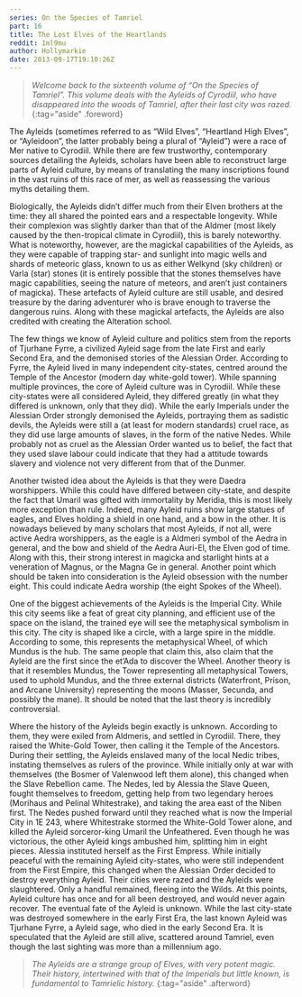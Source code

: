 ```yaml
---
series: On the Species of Tamriel
part: 16
title: The Lost Elves of the Heartlands
reddit: 1ml9mu
author: Hollymarkie
date: 2013-09-17T19:10:26Z
---
```


> *Welcome back to the sixteenth volume of “On the Species of Tamriel”. This*
> *volume deals with the Ayleids of Cyrodiil, who have disappeared into the*
> *woods of Tamriel, after their last city was razed.*
{:tag="aside" .foreword}

The Ayleids (sometimes referred to as “Wild Elves”, “Heartland High Elves”, or
“Ayleidoon”, the latter probably being a plural of “Ayleid”) were a race of Mer
native to Cyrodiil. While there are few trustworthy, contemporary sources
detailing the Ayleids, scholars have been able to reconstruct large parts of
Ayleid culture, by means of translating the many inscriptions found in the vast
ruins of this race of mer, as well as reassessing the various myths detailing
them.

Biologically, the Ayleids didn’t differ much from their Elven brothers at the
time: they all shared the pointed ears and a respectable longevity. While their
complexion was slightly darker than that of the Aldmer (most likely caused by
the then-tropical climate in Cyrodiil), this is barely noteworthy. What is
noteworthy, however, are the magickal capabilities of the Ayleids, as they were
capable of trapping star- and sunlight into magic wells and shards of meteoric
glass, known to us as either Welkynd (sky children) or Varla (star) stones (it
is entirely possible that the stones themselves have magic capabilities, seeing
the nature of meteors, and aren’t just containers of magicka). These artefacts
of Ayleid culture are still usable, and desired treasure by the daring
adventurer who is brave enough to traverse the dangerous ruins. Along with these
magickal artefacts, the Ayleids are also credited with creating the Alteration
school.

The few things we know of Ayleid culture and politics stem from the reports of
Tjurhane Fyrre, a civilized Ayleid sage from the late First and early Second
Era, and the demonised stories of the Alessian Order. According to Fyrre, the
Ayleid lived in many independent city-states, centred around the Temple of the
Ancestor (modern day white-gold tower). While spanning multiple provinces, the
core of Ayleid culture was in Cyrodiil. While these city-states were all
considered Ayleid, they differed greatly (in what they differed is unknown, only
that they did). While the early Imperials under the Alessian Order strongly
demonised the Ayleids, portraying them as sadistic devils, the Ayleids were
still a (at least for modern standards) cruel race, as they did use large
amounts of slaves, in the form of the native Nedes. While probably not as cruel
as the Alessian Order wanted us to belief, the fact that they used slave labour
could indicate that they had a attitude towards slavery and violence not very
different from that of the Dunmer.

Another twisted idea about the Ayleids is that they were Daedra worshippers.
While this could have differed between city-state, and despite the fact that
Umaril was gifted with immortality by Meridia, this is most likely more
exception than rule. Indeed, many Ayleid ruins show large statues of eagles, and
Elves holding a shield in one hand, and a bow in the other. It is nowadays
believed by many scholars that most Ayleids, if not all, were active Aedra
worshippers, as the eagle is a Aldmeri symbol of the Aedra in general, and the
bow and shield of the Aedra Auri-El, the Elven god of time. Along with this,
their strong interest in magicka and starlight hints at a veneration of Magnus,
or the Magna Ge in general. Another point which should be taken into
consideration is the Ayleid obsession with the number eight. This could indicate
Aedra worship (the eight Spokes of the Wheel).

One of the biggest achievements of the Ayleids is the Imperial City. While this
city seems like a feat of great city planning, and efficient use of the space on
the island, the trained eye will see the metaphysical symbolism in this city.
The city is shaped like a circle, with a large spire in the middle. According to
some, this represents the metaphysical Wheel, of which Mundus is the hub. The
same people that claim this, also claim that the Ayleid are the first since the
et’Ada to discover the Wheel. Another theory is that it resembles Mundus, the
Tower representing all metaphysical Towers, used to uphold Mundus, and the three
external districts (Waterfront, Prison, and Arcane University) representing the
moons (Masser, Secunda, and possibly the mane). It should be noted that the last
theory is incredibly controversial.

Where the history of the Ayleids begin exactly is unknown. According to them,
they were exiled from Aldmeris, and settled in Cyrodiil. There, they raised the
White-Gold Tower, then calling it the Temple of the Ancestors. During their
settling, the Ayleids enslaved many of the local Nedic tribes, instating
themselves as rulers of the province. While initially only at war with
themselves (the Bosmer of Valenwood left them alone), this changed when the
Slave Rebellion came. The Nedes, led by Alessia the Slave Queen, fought
themselves to freedom, getting help from two legendary heroes (Morihaus and
Pelinal Whitestrake), and taking the area east of the Niben first. The Nedes
pushed forward until they reached what is now the Imperial City in 1E 243, where
Whitestrake stormed the White-Gold Tower alone, and killed the Ayleid
sorceror-king Umaril the Unfeathered. Even though he was victorious, the other
Ayleid kings ambushed him, splitting him in eight pieces. Alessia instituted
herself as the First Empress. While initially peaceful with the remaining Ayleid
city-states, who were still independent from the First Empire, this changed when
the Alessian Order decided to destroy everything Ayleid. Their cities were razed
and the Ayleids were slaughtered. Only a handful remained, fleeing into the
Wilds. At this points, Ayleid culture has once and for all been destroyed, and
would never again recover. The eventual fate of the Ayleid is unknown. While the
last city-state was destroyed somewhere in the early First Era, the last known
Ayleid was Tjurhane Fyrre, a Ayleid sage, who died in the early Second Era. It
is speculated that the Ayleid are still alive, scattered around Tamriel, even
though the last sighting was more than a millennium ago.

> *The Ayleids are a strange group of Elves, with very potent magic. Their*
> *history, intertwined with that of the Imperials but little known, is*
> *fundamental to Tamrielic history.*
{:tag="aside" .afterword}
